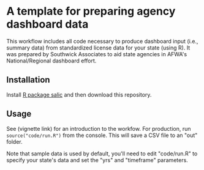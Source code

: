 # A template for preparing agency dashboard data

This workflow includes all code necessary to produce dashboard input (i.e., summary data) from standardized license data for your state (using R). It was prepared by Southwick Associates to aid state agencies in AFWA's National/Regional dashboard effort.

## Installation

Install [R package salic](https://southwick-associates.github.io/salic/) and then download this repository.

## Usage

See (vignette link) for an introduction to the workfow. For production, run `source("code/run.R")` from the console. This will save a CSV file to an "out" folder.

Note that sample data is used by default, you'll need to edit "code/run.R" to specify your state's data and set the "yrs" and "timeframe" parameters.  

